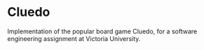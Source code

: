 Cluedo
======

Implementation of the popular board game Cluedo, for a software engineering assignment at Victoria University.

